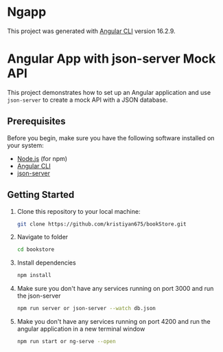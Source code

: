 # Ngapp

This project was generated with [Angular CLI](https://github.com/angular/angular-cli) version 16.2.9.

# Angular App with json-server Mock API

This project demonstrates how to set up an Angular application and use `json-server` to create a mock API with a JSON database.
 
## Prerequisites

Before you begin, make sure you have the following software installed on your system:

- [Node.js](https://nodejs.org/) (for npm)
- [Angular CLI](https://angular.io/guide/setup-local)
- [json-server](https://github.com/typicode/json-server)

## Getting Started

1. Clone this repository to your local machine:

   ```bash
   git clone https://github.com/kristiyan675/bookStore.git

2. Navigate to folder

   ```bash
   cd bookstore

3. Install dependencies

   ```bash
   npm install

4. Make sure you don't have any services running on port 3000 and run the json-server

   ```bash
   npm run server or json-server --watch db.json

5. Make you don't have any services running on port 4200 and run the angular application in a new terminal window

   ```bash
   npm run start or ng-serve --open
